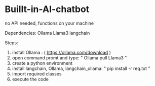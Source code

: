 # Buillt-in-AI-chatbot
no API needed, functions on your machine

Dependencies:
Ollama
Llama3
langchain

Steps:
1. install Ollama : ( https://ollama.com/download )
2. open command promt and type: " Ollama pull Llama3 "
3. create a python environment
4. install langchain, Ollama, langchain_ollama: " pip install -r req.txt "
5. import required classes
6. execute the code

